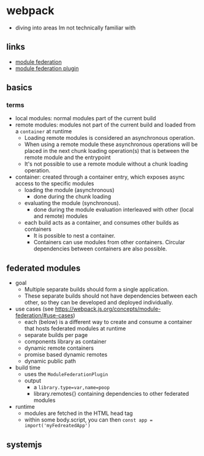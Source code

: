 # webpack

- diving into areas Im not technically familiar with

## links

- [module federation](https://webpack.js.org/concepts/module-federation/)
- [module federation plugin](https://webpack.js.org/plugins/module-federation-plugin/)

## basics

### terms

- local modules: normal modules part of the current build
- remote modules: modules not part of the current build and loaded from a `container` at runtime
  - Loading remote modules is considered an asynchronous operation.
  - When using a remote module these asynchronous operations will be placed in the next chunk loading operation(s) that is between the remote module and the entrypoint
  - It's not possible to use a remote module without a chunk loading operation.
- container: created through a container entry, which exposes async access to the specific modules
  - loading the module (asynchronous)
    - done during the chunk loading
  - evaluating the module (synchronous).
    - done during the module evaluation interleaved with other (local and remote) modules
  - each build acts as a container, and consumes other builds as containers
    - It is possible to nest a container.
    - Containers can use modules from other containers. Circular dependencies between containers are also possible.

## federated modules

- goal
  - Multiple separate builds should form a single application.
  - These separate builds should not have dependencies between each other, so they can be developed and deployed individually.
- use cases (see https://webpack.js.org/concepts/module-federation/#use-cases)
  - each (below) is a different way to create and consume a container that hosts federated modules at runtime
  - separate builds per page
  - components library as container
  - dynamic remote containers
  - promise based dynamic remotes
  - dynamic public path
- build time
  - uses the `ModuleFederationPlugin`
  - output
    - a `library.type=var,name=poop`
    - library.remotes{} containing dependencies to other federated modules
- runtime
  - modules are fetched in the HTML head tag
  - within some body.script, you can then `const app = import('myFedreatedApp')`

## systemjs
